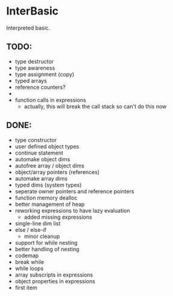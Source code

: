 InterBasic
==========

Interpreted basic.



TODO:
-----
- type destructor
- type awareness
- type assignment (copy)
- typed arrays
- reference counters?
-
- function calls in expressions 
	- actually, this will break the call stack so can't do this now

DONE:
-----
- type constructor
- user defined object types
- continue statement
- automake object dims
- autofree array / object dims
- object/array pointers (references)
- automake array dims
- typed dims (system types)
- seperate owner pointers and reference pointers
- function memory dealloc
- better management of heap
- reworking expressions to have lazy evaluation
	- added missing expressions
- single-line dim list
- else / else-if
	- minor cleanup
- support for while nesting
- better handling of nesting
- codemap
- break while
- while loops
- array subscripts in expressions
- object properties in expressions
- first item
